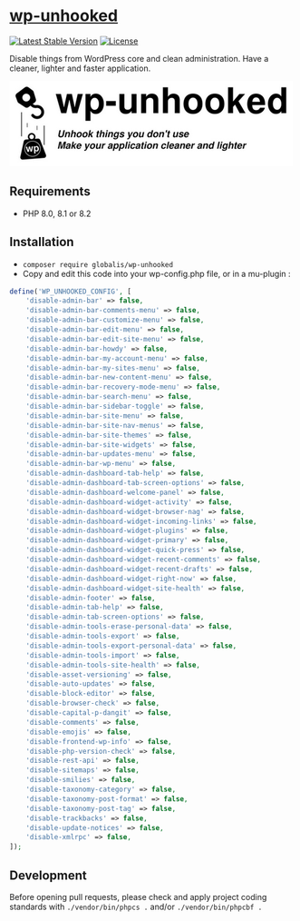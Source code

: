 # [wp-unhooked](https://github.com/globalis-ms/wp-unhooked)

[![Latest Stable Version](https://poser.pugx.org/globalis/wp-unhooked/v/stable)](https://packagist.org/packages/globalis/wp-unhooked)
[![License](https://poser.pugx.org/globalis/wp-unhooked/license)](https://github.com/globalis-ms/wp-unhooked/blob/master/LICENSE.md)

Disable things from WordPress core and clean administration. Have a cleaner, lighter and faster application.

[![wp-cubi](https://github.com/globalis-ms/wp-unhooked/raw/master/.resources/wp-unhooked-500x150.png)](https://github.com/globalis-ms/wp-unhooked/)

## Requirements

- PHP 8.0, 8.1 or 8.2

## Installation

- `composer require globalis/wp-unhooked`
- Copy and edit this code into your wp-config.php file, or in a mu-plugin :

```php
define('WP_UNHOOKED_CONFIG', [
    'disable-admin-bar' => false,
    'disable-admin-bar-comments-menu' => false,
    'disable-admin-bar-customize-menu' => false,
    'disable-admin-bar-edit-menu' => false,
    'disable-admin-bar-edit-site-menu' => false,
    'disable-admin-bar-howdy' => false,
    'disable-admin-bar-my-account-menu' => false,
    'disable-admin-bar-my-sites-menu' => false,
    'disable-admin-bar-new-content-menu' => false,
    'disable-admin-bar-recovery-mode-menu' => false,
    'disable-admin-bar-search-menu' => false,
    'disable-admin-bar-sidebar-toggle' => false,
    'disable-admin-bar-site-menu' => false,
    'disable-admin-bar-site-nav-menus' => false,
    'disable-admin-bar-site-themes' => false,
    'disable-admin-bar-site-widgets' => false,
    'disable-admin-bar-updates-menu' => false,
    'disable-admin-bar-wp-menu' => false,
    'disable-admin-dashboard-tab-help' => false,
    'disable-admin-dashboard-tab-screen-options' => false,
    'disable-admin-dashboard-welcome-panel' => false,
    'disable-admin-dashboard-widget-activity' => false,
    'disable-admin-dashboard-widget-browser-nag' => false,
    'disable-admin-dashboard-widget-incoming-links' => false,
    'disable-admin-dashboard-widget-plugins' => false,
    'disable-admin-dashboard-widget-primary' => false,
    'disable-admin-dashboard-widget-quick-press' => false,
    'disable-admin-dashboard-widget-recent-comments' => false,
    'disable-admin-dashboard-widget-recent-drafts' => false,
    'disable-admin-dashboard-widget-right-now' => false,
    'disable-admin-dashboard-widget-site-health' => false,
    'disable-admin-footer' => false,
    'disable-admin-tab-help' => false,
    'disable-admin-tab-screen-options' => false,
    'disable-admin-tools-erase-personal-data' => false,
    'disable-admin-tools-export' => false,
    'disable-admin-tools-export-personal-data' => false,
    'disable-admin-tools-import' => false,
    'disable-admin-tools-site-health' => false,
    'disable-asset-versioning' => false,
    'disable-auto-updates' => false,
    'disable-block-editor' => false,
    'disable-browser-check' => false,
    'disable-capital-p-dangit' => false,
    'disable-comments' => false,
    'disable-emojis' => false,
    'disable-frontend-wp-info' => false,
    'disable-php-version-check' => false,
    'disable-rest-api' => false,
    'disable-sitemaps' => false,
    'disable-smilies' => false,
    'disable-taxonomy-category' => false,
    'disable-taxonomy-post-format' => false,
    'disable-taxonomy-post-tag' => false,
    'disable-trackbacks' => false,
    'disable-update-notices' => false,
    'disable-xmlrpc' => false,
]);
```

## Development

Before opening pull requests, please check and apply project coding standards with `./vendor/bin/phpcs .` and/or `./vendor/bin/phpcbf .`
